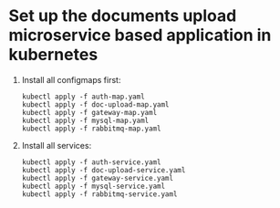 # Set up the documents upload microservice based application in kubernetes

1.	Install all configmaps first:
		
		kubectl apply -f auth-map.yaml
		kubectl apply -f doc-upload-map.yaml
		kubectl apply -f gateway-map.yaml
		kubectl apply -f mysql-map.yaml
		kubectl apply -f rabbitmq-map.yaml
		
2.	Install all services:
		
		kubectl apply -f auth-service.yaml
		kubectl apply -f doc-upload-service.yaml
		kubectl apply -f gateway-service.yaml
		kubectl apply -f mysql-service.yaml
		kubectl apply -f rabbitmq-service.yaml
		
	